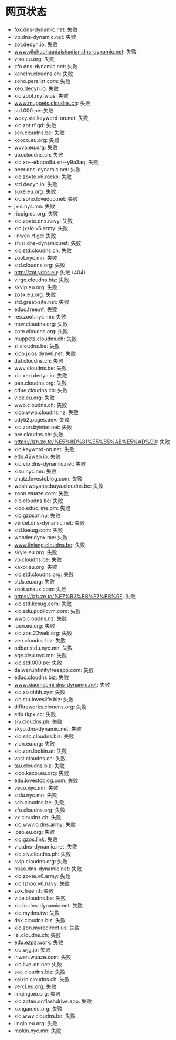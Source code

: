 # 网页状态
- fox.dns-dynamic.net: 失败
- vp.dns-dynamic.net: 失败
- zot.dedyn.io: 失败
- www.yiluhuohuadaishadian.dns-dynamic.net: 失败
- viko.eu.org: 失败
- zfo.dns-dynamic.net: 失败
- kenelm.cloudns.ch: 失败
- soho.perslist.com: 失败
- xeo.dedyn.io: 失败
- xio.zoot.myfw.us: 失败
- www.muppets.cloudns.ch: 失败
- std.000.pe: 失败
- woxy.xio.keyword-on.net: 失败
- xio.zot.rf.gd: 失败
- sen.cloudns.be: 失败
- kcoco.eu.org: 失败
- wvvp.eu.org: 失败
- uto.cloudns.ch: 失败
- xio.xn--ebbpo8a.xn--y9a3aq: 失败
- beer.dns-dynamic.net: 失败
- xio.zoxte.v6.rocks: 失败
- std.dedyn.io: 失败
- suke.eu.org: 失败
- xio.soho.lovedub.net: 失败
- jxio.nyc.mn: 失败
- ricpig.eu.org: 失败
- xio.zoxte.dns.navy: 失败
- xio.jxsio.v6.army: 失败
- linwen.rf.gd: 失败
- shisi.dns-dynamic.net: 失败
- xio.std.cloudns.ch: 失败
- zoot.nyc.mn: 失败
- std.cloudns.org: 失败
- http://zot.ydns.eu: 失败 (404)
- virgo.cloudns.biz: 失败
- skvip.eu.org: 失败
- zosx.eu.org: 失败
- std.great-site.net: 失败
- educ.free.nf: 失败
- res.zoot.nyc.mn: 失败
- mov.cloudns.org: 失败
- zote.cloudns.org: 失败
- muppets.cloudns.ch: 失败
- si.cloudns.be: 失败
- xioo.jxios.dynv6.net: 失败
- duf.cloudns.ch: 失败
- wwv.cloudns.be: 失败
- xio.xeo.dedyn.io: 失败
- pan.cloudns.org: 失败
- cdue.cloudns.ch: 失败
- vipk.eu.org: 失败
- wwo.cloudns.ch: 失败
- xioo.wwo.cloudns.nz: 失败
- cdy52.pages.dev: 失败
- xio.zon.byinter.net: 失败
- bre.cloudns.ch: 失败
- https://lzh.ze.tc/%E5%8D%81%E5%85%AB%E5%AD%90: 失败
- xio.keyword-on.net: 失败
- edu.42web.io: 失败
- xio.vip.dns-dynamic.net: 失败
- xisu.nyc.mn: 失败
- chatz.lovestoblog.com: 失败
- woshiwoyansebuya.cloudns.be: 失败
- zoon.wuaze.com: 失败
- clo.cloudns.be: 失败
- xioo.educ.line.pm: 失败
- xio.gzos.rr.nu: 失败
- vercel.dns-dynamic.net: 失败
- std.kesug.com: 失败
- wonder.dynx.me: 失败
- www.liniang.cloudns.be: 失败
- skyle.eu.org: 失败
- vp.cloudns.be: 失败
- kaxoi.eu.org: 失败
- xio.std.cloudns.org: 失败
- stds.eu.org: 失败
- zoot.unaux.com: 失败
- https://lzh.ze.tc/%E7%B3%BB%E7%BB%9F: 失败
- xio.std.kesug.com: 失败
- xio.edu.publicvm.com: 失败
- wwo.cloudns.nz: 失败
- ipen.eu.org: 失败
- xio.zos.22web.org: 失败
- ven.cloudns.biz: 失败
- odbar.stdu.nyc.mn: 失败
- age.xisu.nyc.mn: 失败
- xio.std.000.pe: 失败
- daiwen.infinityfreeapp.com: 失败
- educ.cloudns.biz: 失败
- www.xiaomaomi.dns-dynamic.net: 失败
- xio.xiaohhh.xyz: 失败
- xio.stu.loveslife.biz: 失败
- diffireworks.cloudns.org: 失败
- edu.tkpk.cc: 失败
- siv.cloudns.ph: 失败
- skyo.dns-dynamic.net: 失败
- xio.sac.cloudns.biz: 失败
- vipn.eu.org: 失败
- xio.zon.lookin.at: 失败
- vast.cloudns.ch: 失败
- tau.cloudns.biz: 失败
- xioo.kaxoi.eu.org: 失败
- edu.lovestoblog.com: 失败
- veco.nyc.mn: 失败
- stdu.nyc.mn: 失败
- sch.cloudns.be: 失败
- zfo.cloudns.org: 失败
- vx.cloudns.ch: 失败
- xio.wwvio.dns.army: 失败
- ipzo.eu.org: 失败
- xio.gzos.link: 失败
- vip.dns-dynamic.net: 失败
- xio.siv.cloudns.ph: 失败
- svip.cloudns.org: 失败
- miao.dns-dynamic.net: 失败
- xio.zoxte.v6.army: 失败
- xio.lzhoo.v6.navy: 失败
- zok.free.nf: 失败
- vice.cloudns.be: 失败
- xiolin.dns-dynamic.net: 失败
- xio.mydns.tw: 失败
- dsk.cloudns.biz: 失败
- xio.zon.myredirect.us: 失败
- lzi.cloudns.ch: 失败
- edu.ezpz.work: 失败
- xio.wjg.jp: 失败
- inwen.wuaze.com: 失败
- xio.live-on.net: 失败
- sac.cloudns.biz: 失败
- kaixin.cloudns.ch: 失败
- vercl.eu.org: 失败
- linqing.eu.org: 失败
- xio.zoten.onflashdrive.app: 失败
- xongan.eu.org: 失败
- xio.wwv.cloudns.be: 失败
- linqin.eu.org: 失败
- mokin.nyc.mn: 失败
